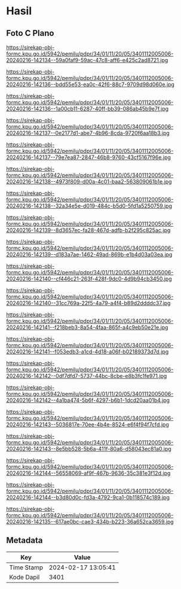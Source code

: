 # Hasil

## Foto C Plano

https://sirekap-obj-formc.kpu.go.id/5942/pemilu/pdpr/34/01/11/20/05/3401112005006-20240216-142134--59a0faf9-59ac-47c8-aff6-e425c2ad8721.jpg

https://sirekap-obj-formc.kpu.go.id/5942/pemilu/pdpr/34/01/11/20/05/3401112005006-20240216-142136--bdd55e53-ea0c-42f6-88c7-9709d98d060e.jpg

https://sirekap-obj-formc.kpu.go.id/5942/pemilu/pdpr/34/01/11/20/05/3401112005006-20240216-142136--1a00cb11-6287-40ff-bb39-086ab45b9e7f.jpg

https://sirekap-obj-formc.kpu.go.id/5942/pemilu/pdpr/34/01/11/20/05/3401112005006-20240216-142137--0e2177d1-abe7-4b96-8cda-9720f6aa18b3.jpg

https://sirekap-obj-formc.kpu.go.id/5942/pemilu/pdpr/34/01/11/20/05/3401112005006-20240216-142137--79e7ea87-2847-46b8-9760-43cf5167f96e.jpg

https://sirekap-obj-formc.kpu.go.id/5942/pemilu/pdpr/34/01/11/20/05/3401112005006-20240216-142138--4973f809-d00a-4c01-baa2-563809061b1e.jpg

https://sirekap-obj-formc.kpu.go.id/5942/pemilu/pdpr/34/01/11/20/05/3401112005006-20240216-142138--32a34e5e-d019-484c-b5d0-5fd1a5250759.jpg

https://sirekap-obj-formc.kpu.go.id/5942/pemilu/pdpr/34/01/11/20/05/3401112005006-20240216-142139--8d3657ec-fa28-467d-adfb-b2f295c825ac.jpg

https://sirekap-obj-formc.kpu.go.id/5942/pemilu/pdpr/34/01/11/20/05/3401112005006-20240216-142139--d183a7ae-1462-49ad-869b-e1b4d03a03ea.jpg

https://sirekap-obj-formc.kpu.go.id/5942/pemilu/pdpr/34/01/11/20/05/3401112005006-20240216-142140--cf446c21-263f-428f-9dc0-4d9b94cb3450.jpg

https://sirekap-obj-formc.kpu.go.id/5942/pemilu/pdpr/34/01/11/20/05/3401112005006-20240216-142140--31cc769a-22f5-4a79-a4f4-b89d2ddddc37.jpg

https://sirekap-obj-formc.kpu.go.id/5942/pemilu/pdpr/34/01/11/20/05/3401112005006-20240216-142141--f218beb3-8a54-4faa-865f-a4c9eb50e21e.jpg

https://sirekap-obj-formc.kpu.go.id/5942/pemilu/pdpr/34/01/11/20/05/3401112005006-20240216-142141--f053edb3-a1cd-4d18-a06f-b02189373d7d.jpg

https://sirekap-obj-formc.kpu.go.id/5942/pemilu/pdpr/34/01/11/20/05/3401112005006-20240216-142142--0df7dfd7-5737-44bc-8cbe-e8b3fc1fe971.jpg

https://sirekap-obj-formc.kpu.go.id/5942/pemilu/pdpr/34/01/11/20/05/3401112005006-20240216-142142--4a1ba474-5b6f-4297-b6b1-1dcd20aa01b4.jpg

https://sirekap-obj-formc.kpu.go.id/5942/pemilu/pdpr/34/01/11/20/05/3401112005006-20240216-142143--5036817e-70ee-4b4e-8524-e6f4f94f7cfd.jpg

https://sirekap-obj-formc.kpu.go.id/5942/pemilu/pdpr/34/01/11/20/05/3401112005006-20240216-142143--8e5bb528-5b6a-411f-80a6-d58043ec81a0.jpg

https://sirekap-obj-formc.kpu.go.id/5942/pemilu/pdpr/34/01/11/20/05/3401112005006-20240216-142144--56558069-af9f-467b-9636-35c381e3f12d.jpg

https://sirekap-obj-formc.kpu.go.id/5942/pemilu/pdpr/34/01/11/20/05/3401112005006-20240216-142144--b3d80d0c-fd3a-4792-9ca1-0b118574c189.jpg

https://sirekap-obj-formc.kpu.go.id/5942/pemilu/pdpr/34/01/11/20/05/3401112005006-20240216-142135--617ae0bc-cae3-434b-b223-36a652ca3659.jpg


## Metadata

| Key        | Value               |
| ---------- | ------------------- |
| Time Stamp | 2024-02-17 13:05:41 |
| Kode Dapil | 3401                |



